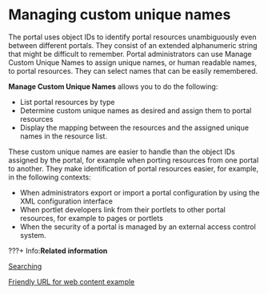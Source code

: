 # Managing custom unique names

The portal uses object IDs to identify portal resources unambiguously even between different portals. They consist of an extended alphanumeric string that might be difficult to remember. Portal administrators can use Manage Custom Unique Names to assign unique names, or human readable names, to portal resources. They can select names that can be easily remembered.

**Manage Custom Unique Names** allows you to do the following:

-   List portal resources by type
-   Determine custom unique names as desired and assign them to portal resources
-   Display the mapping between the resources and the assigned unique names in the resource list.

These custom unique names are easier to handle than the object IDs assigned by the portal, for example when porting resources from one portal to another. They make identification of portal resources easier, for example, in the following contexts:

-   When administrators export or import a portal configuration by using the XML configuration interface
-   When portlet developers link from their portlets to other portal resources, for example to pages or portlets
-   When the security of a portal is managed by an external access control system.

???+ Info:**Related information**  


[Searching](../manage_custom_unique_names/h_search_admin_portlets.md)

[Friendly URL for web content example](../../../manage_content/wcm/wcm_content_delivery/delivering_web_content/deliver_webcontent_on_portal/customizing_content/friendlyurl_wcmviewer/index.md)

